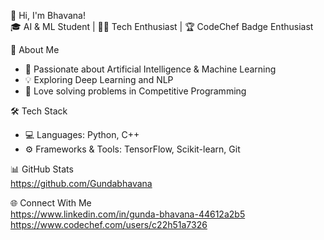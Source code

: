 👋 Hi, I'm Bhavana!  
🎓 AI & ML Student | 👩‍💻 Tech Enthusiast | 🏆 CodeChef Badge Enthusiast

🚀 About Me  
- 🔭 Passionate about Artificial Intelligence & Machine Learning
- 💡 Exploring Deep Learning and NLP  
- 🎯 Love solving problems in Competitive Programming  

🛠 Tech Stack  
- 💻 Languages: Python, C++ 
- ⚙️ Frameworks & Tools: TensorFlow, Scikit-learn, Git   

📊 GitHub Stats  
https://github.com/Gundabhavana 

🌐 Connect With Me  
https://www.linkedin.com/in/gunda-bhavana-44612a2b5
https://www.codechef.com/users/c22h51a7326
